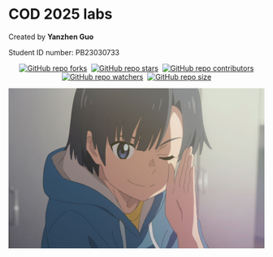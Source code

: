 # COD 2025 labs

Created by __Yanzhen Guo__

Student ID number: PB23030733

<div align="center" markdown="1">

[![GitHub repo forks](https://img.shields.io/github/forks/EricGuoYanzhen/osh-2025-labs?style=flat&logo=github&logoColor=whitesmoke&label=Forks)](https://github.com/EricGuoYanzhen/osh-2025-labs/network)&#160;
[![GitHub repo stars](https://img.shields.io/github/stars/EricGuoYanzhen/osh-2025-labs?style=flat&logo=github&logoColor=whitesmoke&label=Stars)](https://github.com/EricGuoYanzhen/osh-2025-labs/stargazers)&#160;
[![GitHub repo contributors](https://img.shields.io/github/contributors-anon/EricGuoYanzhen/osh-2025-labs?style=flat&logo=github&logoColor=whitesmoke&label=Contributors)](https://github.com/EricGuoYanzhen/osh-2025-labs/graphs/contributors)    
[![GitHub repo watchers](https://img.shields.io/github/watchers/EricGuoYanzhen/osh-2025-labs?style=flat&logo=github&logoColor=whitesmoke&label=Watchers)](https://github.com/EricGuoYanzhen/osh-2025-labs/watchers)&#160;
[![GitHub repo size](https://img.shields.io/github/repo-size/EricGuoYanzhen/osh-2025-labs?style=flat&logo=github&logoColor=whitesmoke&label=Repo%20Size)](https://github.com/EricGuoYanzhen/osh-2025-labs/archive/refs/heads/main.zip)

</div>

![Weathering with you](src/Weathering%20with%20you.jpg)
